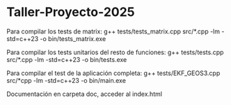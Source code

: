 # Taller-Proyecto-2025

Para compilar los tests de matrix:
g++ tests/tests_matrix.cpp src/*.cpp -lm -std=c++23 -o bin/tests_matrix.exe

Para compilar los tests unitarios del resto de funciones:
g++ tests/tests.cpp src/*.cpp -lm -std=c++23 -o bin/tests.exe


Para compilar el test de la aplicación completa:
g++ tests/EKF_GEOS3.cpp src/*cpp -lm -std=c++23 -o bin/main.exe

Documentación en carpeta doc, acceder al index.html